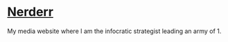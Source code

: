 # [Nerderr](https://www.nerderr.com)

My media website where I am the infocratic strategist leading an army of 1.

